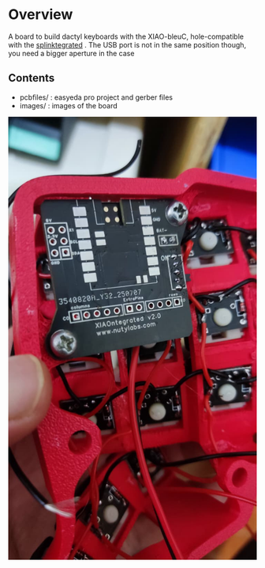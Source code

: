 # Overview
A board to build dactyl keyboards with the XIAO-bleuC, hole-compatible with the [splinktegrated](https://github.com/Bastardkb/splinktegrated) . The USB port is not in the same position though, you need a bigger aperture in the case

## Contents
- pcbfiles/ : easyeda pro project and gerber files
- images/ : images of the board

![image](/images/mounted.jpeg)
